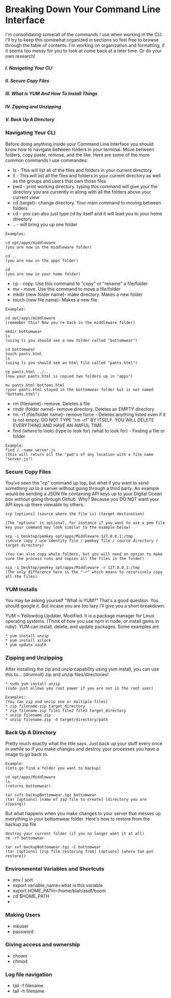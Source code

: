 # Breaking Down Your Command Line Interface

I'm consolidating some/all of the commands I use when working in the CLI. I'll try to keep this somewhat organized in sections so feel free to browse through the table of contents. I'm working on organization and formatting, if it seems too messy for you to look at come back at a later time. Or do your own research!

##### I. Navigating Your CLI
##### II. Secure Copy Files
##### III. What is YUM And How To Install Things
##### IV. Zipping and Unzipping
##### V. Back Up A Directory

### Navigating Your CLI
Before doing anything inside your Command Line Interface you should know how to navigate between folders in your terminal. Move between folders, copy paste, remove, and the like. Here are some of the more common commands I use commandes:	

* ls - This will list all of the files and folders in your current directory
* ll - This will list all the files and folders in your current directory as well as the groups and users that own those files
* pwd - print working directory. typing this command will give your the directory you are currently in along with all the folders above your current view 
* cd (target)- change directory. Your main command to moving between folders
* cd - you can also just type cd by itself and it will lead you to your home directory
* .. - will bring you up one folder

```
Examples:

cd opt/apps/middleware
(you are now in the middleware folder)

cd ..
(you are now in the apps folder)

cd 
(you are now in your home folder)
```
* cp - copy. Use this command to "copy" or "rename" a file/folder 
* mv - move. Use this command to move a file/folder
* mkdir (new folder name)- make directory. Makes a new folder
* touch (new file name)- Makes a new file

```
Examples: 

cd opt/apps/middleware
(remember this? Now you're back in the middleware folder)

mkdir bottomwear
ls
(using ls you should see a new folder called "bottomwear")

cd bottomwear
touch pants.html
ls
(using ls you should see an html file called "pants.html")

cp pants.html ../..
(now your pants.html is copied two folders up in "apps")

mv pants.html bottoms.html
(your pants.html stayed in the bottomwear folder but is not named "bottoms.html")

```

* rm (filename)- remove. Deletes a file
* rmdir (folder name)- remove directory. Deletes an EMPTY directory
* rm -rf (file/folder name)- remove force - Deletes anything listed even if it is not empty. DO NOT TYPE "rm -rf" BY ITSELF. YOU WILL DELETE EVERYTHING AND HAVE AN AWFUL TIME.
* find (where to look) (type to look for) (what to look for) - Finding a file or folder

```
Example:
find / -name server.js
(this will return all the "pwd"s of any location with a file name "server.js")
```

### Secure Copy FilesYou've seen the "cp" command up top, but what if you want to send something up to a server without going through a third party. An example would be sending a JSON file containing API keys up to your Digital Ocean box without going through Github. Why? Because you DO NOT want your API keys up there viewable by others. 
```
scp [options] (source where the file is) (target destination)

(The "options" is optional, for instance if you want to use a pem file key your command may look similar to the example below)

scp -i Desktop/pemkey opt/apps/Middleware 127.0.0.1:/tmp
(secure copy / use identity file / pemkey file / source directory / target directory)

(You can also copy whole folders, but you will need an option to make sure the process runs and copies all the files in the folder)

scp -i Desktop/pemkey opt/apps/Middleware -r 127.0.0.1:/tmp
(The only difference here is the "-r" which means to recursively copy all the files)```### YUM Installs
You may be asking yourself "What is YUM?" That's a good question. You should google it. But incase you are too lazy I'll give you a short breakdown. 

YUM = Yellowdog Updater, Modified. It is a package manager for Linux operating systems. (Think of how you use npm in node, or install gems in ruby). YUM can install, delete, and update packages. Some examples are 

```
* yum install unzip
* yum install xclock
* yum update xauth```
### Zipping and Unzipping
After installing the zip and unzip capability using yum install, you can use this to... (drumroll) zip and unzip files/directories!

```
* sudo yum install unzip
(sudo just allows you root power if you are not in the root user)

Examples: 
(You can zip and unzip one or multiple files)* zip filename.zip target_directory
* zip filename.zip file1 file2 file3 target_directory
* unzip filename.zip
* unzip filename.zip -d target/directory/path
```### Back Up A Directory
Pretty much exactly what the title says. Just back up your stuff every once in awhile so if you make changes and destroy your processes you have a image to go back to. 

```
Example:
(Lets go find a folder you want to backup)

cd opt/apps/Middleware
ls
(returns bottomwear)

tar cvfz backupBottomwear.tgz bottomwear
(tar [options] [name of zip file to create] [directory you are zipping])
```

But what happens when you make changes to your server that messes up everything in your bottomwear folder. Here's how to restore from the backup zip file

```
destroy your current folder (if you no longer want it at all)
rm -rf bottomwear

tar xvf backupBottomwear.tgz -C bottomwear
(tar [options] [zip file restoring from] [options] [where toe put restore])
```### Environmental Variables and Shortcuts
* env | sort
* export variable_name=what is this variable
* export HOME_PATH=/home/blah/asdf/boom
* cd $HOME_PATH
* ### Making Users
* mkuser
* password### Giving access and ownership
* chown
* chmod### Log file navigation
* tail -f filename
* tail -h filename